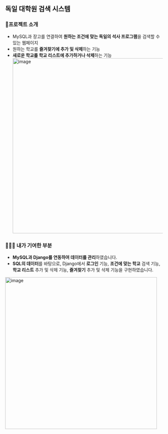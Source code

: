 ## 독일 대학원 검색 시스템
### 📖프로젝트 소개
- MySQL과 장고를 연결하여 **원하는 조건에 맞는 독일의 석사 프로그램**을 검색할 수 있는 웹페이지
- 원하는 학교를 **즐겨찾기에 추가 및 삭제**하는 기능
- **새로운 학교를 학교 리스트에 추가하거나 삭제**하는 기능
  <img width="559" alt="image" src="https://github.com/user-attachments/assets/8e405f91-bb6e-4568-a50e-cf4230b75c54" />
### 🙋🏻‍♀️ 내가 기여한 부분
- **MySQL과 Django를 연동하여 데이터를 관리**하였습니다.
- **SQL의 데이터**를 바탕으로, Django에서 **로그인**  기능, **조건에 맞는 학교** 검색 기능, **학교 리스트** 추가 및 삭제 기능, **즐겨찾기** 추가 및 삭제 기능을 구현하였습니다.
<img width="485" alt="image" src="https://github.com/user-attachments/assets/ddeb86c9-d3be-4464-8649-480727a1ac84" />
